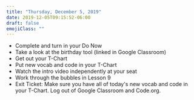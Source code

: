 ```yaml
---
title: "Thursday, December 5, 2019"
date: 2019-12-05T09:15:52-06:00
draft: false
emojiClass: ""
---
```


- Complete and turn in your Do Now
- Take a look at the birthday tool (linked in Google Classroom)
- Get out your T-Chart
- Put new vocab and code in your T-Chart
- Watch the intro video independently at your seat
- Work through the bubbles in Lesson 9
- Exit Ticket: Make sure you have all of today's new vocab and code in your T-Chart. Log out of Google Classroom and Code.org. 